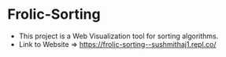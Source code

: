 # Frolic-Sorting

- This project is a Web Visualization tool for sorting algorithms.
- Link to Website => https://frolic-sorting--sushmithaj1.repl.co/

